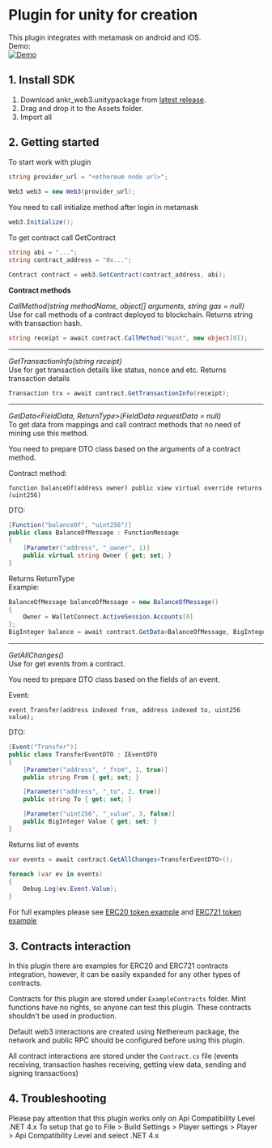 # Plugin for unity for creation 

This plugin integrates with metamask on android and iOS.<br>
Demo:<br>
[![Demo](https://img.youtube.com/vi/y9ceLv43kCI/0.jpg)](https://www.youtube.com/watch?v=y9ceLv43kCI)

## 1. Install SDK

1) Download ankr_web3.unitypackage from [latest release](https://github.com/Ankr-network/unity-web3/releases).
2) Drag and drop it to the Assets folder.
3) Import all 

## 2. Getting started

To start work with plugin
```c#
string provider_url = "<ethereum node url>";
		
Web3 web3 = new Web3(provider_url);
```

You need to call initialize method after login in metamask

```c#
web3.Initialize();
```

To get contract call GetContract

```c#
string abi = "...";
string contract_address = "0x...";

Contract contract = web3.GetContract(contract_address, abi);
```

**Contract methods**

*CallMethod(string methodName, object[] arguments, string gas = null)*<br>
Use for call methods of a contract deployed to blockchain.
Returns string with transaction hash.

```c#
string receipt = await contract.CallMethod("mint", new object[0]);
```
---
*GetTransactionInfo(string receipt)*<br>
Use for get transaction details like status, nonce and etc.
Returns transaction details

```c#
Transaction trx = await contract.GetTransactionInfo(receipt);
```
---
*GetData<FieldData, ReturnType>(FieldData requestData = null)*<br>
To get data from mappings and call contract methods that no need of mining use this method.

You need to prepare DTO class based on the arguments of a contract method.

Contract method:
```sol
function balanceOf(address owner) public view virtual override returns (uint256)
```

DTO:
```c#
[Function("balanceOf", "uint256")]
public class BalanceOfMessage : FunctionMessage
{
	[Parameter("address", "_owner", 1)]
	public virtual string Owner { get; set; }
}
```

Returns ReturnType<br>
Example:
```c#
BalanceOfMessage balanceOfMessage = new BalanceOfMessage()
{
	Owner = WalletConnect.ActiveSession.Accounts[0]
};
BigInteger balance = await contract.GetData<BalanceOfMessage, BigInteger>(balanceOfMessage);
```
---
*GetAllChanges<EvDTO>()*<br>
Use for get events from a contract.

You need to prepare DTO class based on the fields of an event.

Event:
```sol
event Transfer(address indexed from, address indexed to, uint256 value);
```

DTO:
```c#
[Event("Transfer")]
public class TransferEventDTO : IEventDTO
{
	[Parameter("address", "_from", 1, true)]
	public string From { get; set; }

	[Parameter("address", "_to", 2, true)]
	public string To { get; set; }

	[Parameter("uint256", "_value", 3, false)]
	public BigInteger Value { get; set; }
}
```

Returns list of events

```c#
var events = await contract.GetAllChanges<TransferEventDTO>();

foreach (var ev in events)
{
	Debug.Log(ev.Event.Value);
}
```

For full examples please see [ERC20 token example](https://github.com/Ankr-network/unity-web3/blob/main/Assets/Web3Unity/Scripts/Example/ERC20Example.cs) and [ERC721 token example](https://github.com/Ankr-network/unity-web3/blob/main/Assets/Web3Unity/Scripts/Example/ERC721Example.cs)

## 3. Contracts interaction

In this plugin there are examples for ERC20 and ERC721 contracts integration, however, it can be easily expanded for any other types of contracts.

Contracts for this plugin are stored under `ExampleContracts` folder. Mint functions have no rights, so anyone can test this plugin. These contracts shouldn't be used in production.

Default web3 interactions are created using Nethereum package, the network and public RPC should be configured before using this plugin.

All contract interactions are stored under the `Contract.cs` file (events receiving, transaction hashes receiving, getting view data, sending and signing transactions)
	
## 4. Troubleshooting
Please pay attention that this plugin works only on Api Compatibility Level .NET 4.x
To setup that go to File > Build Settings > Player settings > Player > Api Compatibility Level and select .NET 4.x
